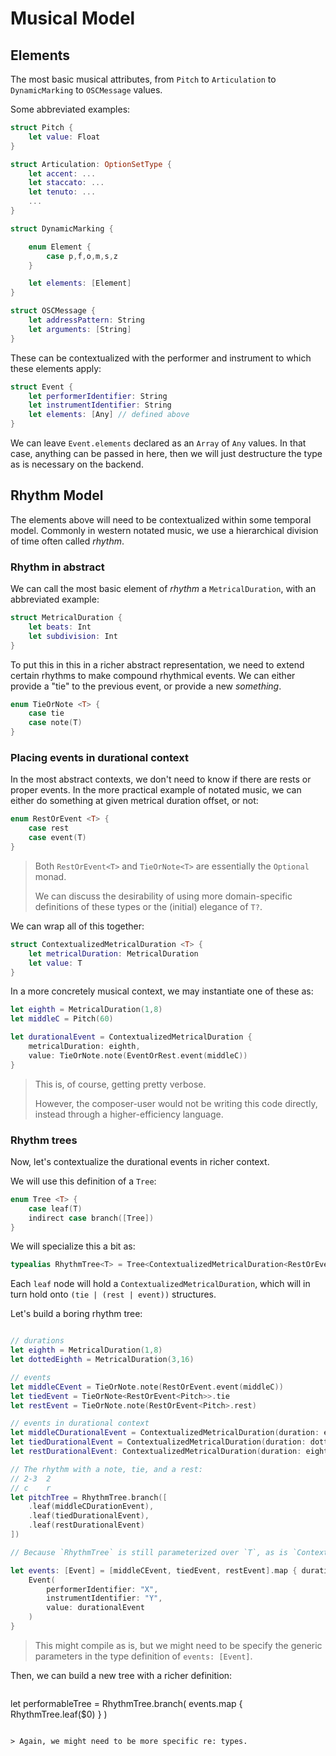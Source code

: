 # Musical Model

## Elements

The most basic musical attributes, from `Pitch` to `Articulation` to `DynamicMarking` to `OSCMessage` values.

Some abbreviated examples:

```Swift
struct Pitch {
    let value: Float
}

struct Articulation: OptionSetType {
    let accent: ...
    let staccato: ...
    let tenuto: ...
    ...
}

struct DynamicMarking {

    enum Element {
        case p,f,o,m,s,z
    }

    let elements: [Element]
}

struct OSCMessage {
    let addressPattern: String
    let arguments: [String]
}
```

These can be contextualized with the performer and instrument to which these elements apply:

```Swift
struct Event {
    let performerIdentifier: String
    let instrumentIdentifier: String
    let elements: [Any] // defined above
}
```

We can leave `Event.elements` declared as an `Array` of `Any` values. In that case, anything can be passed in here, then we will just destructure the type as is necessary on the backend.

## Rhythm Model

The elements above will need to be contextualized within some temporal model. Commonly in western notated music, we use a hierarchical division of time often called _rhythm_.

### Rhythm in abstract

We can call the most basic element of _rhythm_ a `MetricalDuration`, with an abbreviated example:

```Swift
struct MetricalDuration {
    let beats: Int
    let subdivision: Int
}
```

To put this in this in a richer abstract representation, we need to extend certain rhythms to make compound rhythmical events. We can either provide a "tie" to the previous event, or provide a new _something_.

```Swift
enum TieOrNote <T> {
    case tie
    case note(T)
}
```

### Placing events in durational context

In the most abstract contexts, we don't need to know if there are rests or proper events. In the more practical example of notated music, we can either do something at given metrical duration offset, or not:

```Swift
enum RestOrEvent <T> {
    case rest
    case event(T)
}
```

> Both `RestOrEvent<T>` and `TieOrNote<T>` are essentially the `Optional` monad. 
>
> We can discuss the desirability of using more domain-specific definitions of these types or the (initial) elegance of `T?`.

We can wrap all of this together:

```Swift
struct ContextualizedMetricalDuration <T> {
    let metricalDuration: MetricalDuration
    let value: T
}
```

In a more concretely musical context, we may instantiate one of these as:

```Swift
let eighth = MetricalDuration(1,8)
let middleC = Pitch(60)

let durationalEvent = ContextualizedMetricalDuration {
    metricalDuration: eighth,
    value: TieOrNote.note(EventOrRest.event(middleC))
}
```

> This is, of course, getting pretty verbose. 
>
> However, the composer-user would not be writing this code directly, instead through a higher-efficiency language.

### Rhythm trees

Now, let's contextualize the durational events in richer context.

We will use this definition of a `Tree`:

```Swift
enum Tree <T> {
    case leaf(T)
    indirect case branch([Tree])
}
```

We will specialize this a bit as:

```Swift
typealias RhythmTree<T> = Tree<ContextualizedMetricalDuration<RestOrEvent<T>>
```

Each `leaf` node will hold a `ContextualizedMetricalDuration`, which will in turn hold onto `(tie | (rest | event))` structures.

Let's build a boring rhythm tree:

```Swift

// durations
let eighth = MetricalDuration(1,8)
let dottedEighth = MetricalDuration(3,16)

// events
let middleCEvent = TieOrNote.note(RestOrEvent.event(middleC))
let tiedEvent = TieOrNote<RestOrEvent<Pitch>>.tie
let restEvent = TieOrNote.note(RestOrEvent<Pitch>.rest)

// events in durational context
let middleCDurationalEvent = ContextualizedMetricalDuration(duration: eighth, value: middleCEvent)
let tiedDurationalEvent = ContextualizedMetricalDuration(duration: dottedEighth, value: tiedEvent)
let restDurationalEvent: ContextualizedMetricalDuration(duration: eighth, value: restEvent)

// The rhythm with a note, tie, and a rest: 
// 2-3  2 
// c    r
let pitchTree = RhythmTree.branch([
    .leaf(middleCDurationEvent),
    .leaf(tiedDurationalEvent),
    .leaf(restDurationalEvent)
])

// Because `RhythmTree` is still parameterized over `T`, as is `ContextualizedMetricalDuration` we can also use it to store richer `Event` values. We can quickly lift the durational events from before, into a context of performers and instruments.

let events: [Event] = [middleCEvent, tiedEvent, restEvent].map { durationalEvent in
    Event(
        performerIdentifier: "X",
        instrumentIdentifier: "Y",
        value: durationalEvent
    )
}
```

> This might compile as is, but we might need to be specify the generic parameters in the type definition of `events: [Event]`.

Then, we can build a new tree with a richer definition:

```Swift

```
let performableTree = RhythmTree.branch(
    events.map { RhythmTree.leaf($0) }
)
```

> Again, we might need to be more specific re: types.
